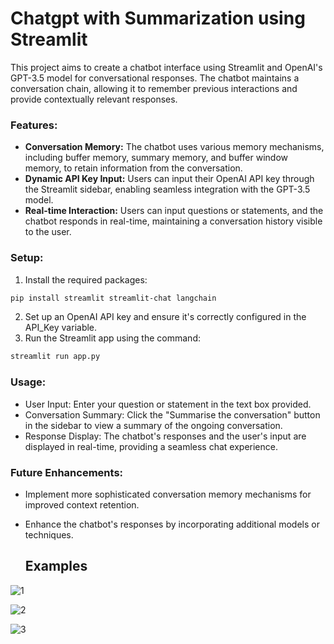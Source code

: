 # Chatgpt with Summarization using Streamlit
This project aims to create a chatbot interface using Streamlit and OpenAI's GPT-3.5 model for conversational responses. The chatbot maintains a conversation chain, allowing it to remember previous interactions and provide contextually relevant responses.

### Features:
- **Conversation Memory:** The chatbot uses various memory mechanisms, including buffer memory, summary memory, and buffer window memory, to retain information from the conversation.
- **Dynamic API Key Input:** Users can input their OpenAI API key through the Streamlit sidebar, enabling seamless integration with the GPT-3.5 model.
- **Real-time Interaction:** Users can input questions or statements, and the chatbot responds in real-time, maintaining a conversation history visible to the user.

### Setup:
1. Install the required packages:
``` bash
pip install streamlit streamlit-chat langchain
```
2. Set up an OpenAI API key and ensure it's correctly configured in the API_Key variable.
3. Run the Streamlit app using the command:
```bash
streamlit run app.py
```

### Usage:
- User Input: Enter your question or statement in the text box provided.
- Conversation Summary: Click the "Summarise the conversation" button in the sidebar to view a summary of the ongoing conversation.
- Response Display: The chatbot's responses and the user's input are displayed in real-time, providing a seamless chat experience.

### Future Enhancements:
- Implement more sophisticated conversation memory mechanisms for improved context retention.
- Enhance the chatbot's responses by incorporating additional models or techniques.

  ## Examples
![1](https://github.com/pratik9409/Chatgpt_with_Summarization/assets/67755812/694f24cf-1745-4d5f-a3e2-e893167c3a9f)

![2](https://github.com/pratik9409/Chatgpt_with_Summarization/assets/67755812/0ed3887e-b75d-4134-9011-6a6b7c1471e3)

![3](https://github.com/pratik9409/Chatgpt_with_Summarization/assets/67755812/792a6ec3-120d-4030-a75b-786b2f7d25f0)



  
  
